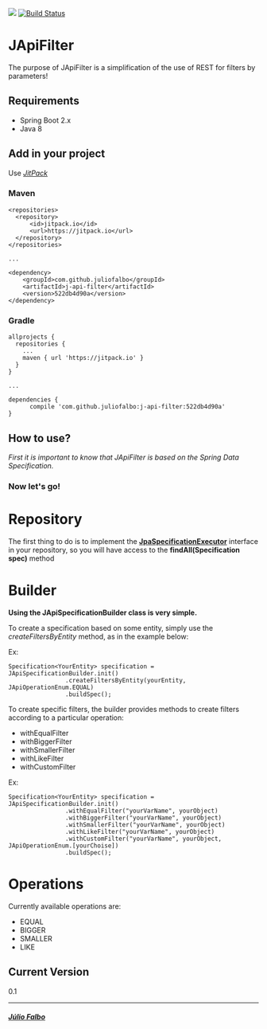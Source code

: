 [![](https://jitpack.io/v/juliofalbo/j-api-filter.svg)](https://jitpack.io/#juliofalbo/j-api-filter/522db4d90a)
[![Build Status](https://travis-ci.org/juliofalbo/j-api-filter.svg?branch=master)](https://travis-ci.org/juliofalbo/j-api-filter)

# JApiFilter

The purpose of JApiFilter is a simplification of the use of REST for filters by parameters!

## Requirements

   * Spring Boot 2.x
   * Java 8

## Add in your project
Use [*JitPack*](https://jitpack.io/#juliofalbo/j-api-filter/-SNAPSHOT)

###  Maven

```
<repositories>
  <repository>
      <id>jitpack.io</id>
      <url>https://jitpack.io</url>
  </repository>
</repositories>

...

<dependency>
    <groupId>com.github.juliofalbo</groupId>
    <artifactId>j-api-filter</artifactId>
    <version>522db4d90a</version>
</dependency>
```

### Gradle

```
allprojects {
  repositories {
    ...
    maven { url 'https://jitpack.io' }
  }
}

...

dependencies {
      compile 'com.github.juliofalbo:j-api-filter:522db4d90a'
}
```

## How to use?

*First it is important to know that JApiFilter is based on the Spring Data Specification.*

### Now let's go!

# Repository
The first thing to do is to implement the **[JpaSpecificationExecutor](https://docs.spring.io/spring-data/jpa/docs/current/api/org/springframework/data/jpa/repository/JpaSpecificationExecutor.html)** interface in your repository, so you will have access to the **findAll(Specification <T> spec)** method 

# Builder
**Using the JApiSpecificationBuilder class is very simple.**

To create a specification based on some entity, simply use the *createFiltersByEntity* method, as in the example below:

Ex:
```
Specification<YourEntity> specification = JApiSpecificationBuilder.init()
                .createFiltersByEntity(yourEntity, JApiOperationEnum.EQUAL)
                .buildSpec();
```

To create specific filters, the builder provides methods to create filters according to a particular operation:

* withEqualFilter
* withBiggerFilter
* withSmallerFilter
* withLikeFilter
* withCustomFilter

Ex:
```
Specification<YourEntity> specification = JApiSpecificationBuilder.init()
                .withEqualFilter("yourVarName", yourObject)
                .withBiggerFilter("yourVarName", yourObject)
                .withSmallerFilter("yourVarName", yourObject)
                .withLikeFilter("yourVarName", yourObject)
                .withCustomFilter("yourVarName", yourObject, JApiOperationEnum.[yourChoise])
                .buildSpec();
```

# Operations
Currently available operations are:

* EQUAL
* BIGGER
* SMALLER
* LIKE

## Current Version
0.1

___

##### [Júlio Falbo](http://juliofalbo.tech)
